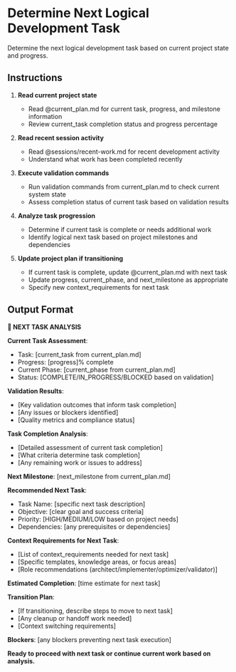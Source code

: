 # Determine Next Logical Development Task

Determine the next logical development task based on current project state and progress.

## Instructions

1. **Read current project state**
   - Read @current_plan.md for current task, progress, and milestone information
   - Review current_task completion status and progress percentage

2. **Read recent session activity**
   - Read @sessions/recent-work.md for recent development activity
   - Understand what work has been completed recently

3. **Execute validation commands**
   - Run validation commands from current_plan.md to check current system state
   - Assess completion status of current task based on validation results

4. **Analyze task progression**
   - Determine if current task is complete or needs additional work
   - Identify logical next task based on project milestones and dependencies

5. **Update project plan if transitioning**
   - If current task is complete, update @current_plan.md with next task
   - Update progress, current_phase, and next_milestone as appropriate
   - Specify new context_requirements for next task

## Output Format

**🎯 NEXT TASK ANALYSIS**

**Current Task Assessment**:
- Task: [current_task from current_plan.md]
- Progress: [progress]% complete
- Current Phase: [current_phase from current_plan.md]
- Status: [COMPLETE/IN_PROGRESS/BLOCKED based on validation]

**Validation Results**:
- [Key validation outcomes that inform task completion]
- [Any issues or blockers identified]
- [Quality metrics and compliance status]

**Task Completion Analysis**:
- [Detailed assessment of current task completion]
- [What criteria determine task completion]
- [Any remaining work or issues to address]

**Next Milestone**: [next_milestone from current_plan.md]

**Recommended Next Task**:
- Task Name: [specific next task description]
- Objective: [clear goal and success criteria]
- Priority: [HIGH/MEDIUM/LOW based on project needs]
- Dependencies: [any prerequisites or dependencies]

**Context Requirements for Next Task**:
- [List of context_requirements needed for next task]
- [Specific templates, knowledge areas, or focus areas]
- [Role recommendations (architect/implementer/optimizer/validator)]

**Estimated Completion**: [time estimate for next task]

**Transition Plan**:
- [If transitioning, describe steps to move to next task]
- [Any cleanup or handoff work needed]
- [Context switching requirements]

**Blockers**: [any blockers preventing next task execution]

**Ready to proceed with next task or continue current work based on analysis.**